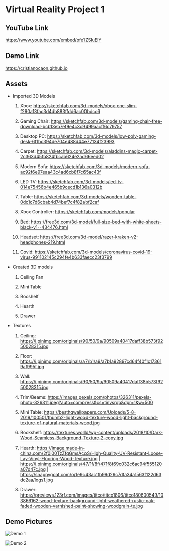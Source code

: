 # Virtual Reality Project 1

## YouTube Link

https://www.youtube.com/embed/pfe1ZSIuElY

## Demo Link

https://cristianocaon.github.io

## Assets

* Imported 3D Models

  1. Xbox: https://sketchfab.com/3d-models/xbox-one-slim-f290a13fac3d4db883ffdd6ac00bdcc6

  2. Gaming Chair: https://sketchfab.com/3d-models/gaming-chair-free-download-bcb13eb7ef9e4c3c9499aacff6c79757

  3. Desktop PC: https://sketchfab.com/3d-models/low-poly-gaming-desk-6f1bc394de704e488d44e77134f23993

  4. Carpet: https://sketchfab.com/3d-models/aladdins-magic-carpet-2c363d45fb824fbcab624e2ad66eed02

  5. Modern Sofa: https://sketchfab.com/3d-models/modern-sofa-ac92f6e97eaa43c4ad6cb8f7c65ac43f

  6. LED TV: https://sketchfab.com/3d-models/led-tv-014e75456b4e465b9cecd1b136a0312b

  7. Table: https://sketchfab.com/3d-models/wooden-table-0dc1c7d6cbab4d74bef7c4f82abf2caf

  8. Xbox Controller: https://sketchfab.com/models/popular

  9. Bed: https://free3d.com/3d-model/full-size-bed-with-white-sheets-black-v1--434476.html

  10. Headset: https://free3d.com/3d-model/razer-kraken-v2-headphones-219.html

  11. Covid: https://sketchfab.com/3d-models/coronavirus-covid-19-virus-991102145c294fe4b633faecc23f3799
  
* Created 3D models
  
  1. Ceiling Fan
  
  2. Mini Table
  
  3. Booshelf
  
  4. Hearth

  5. Drawer

* Textures

  1. Ceiling: https://i.pinimg.com/originals/90/50/9a/90509a40417daff38b573f9250028315.jpg

  2. Floor: https://i.pinimg.com/originals/a7/b1/a9/a7b1a92897cd64f40f1c173619af995f.jpg

  3. Wall: https://i.pinimg.com/originals/90/50/9a/90509a40417daff38b573f9250028315.jpg

  4. Trim/Beams: https://images.pexels.com/photos/326311/pexels-photo-326311.jpeg?auto=compress&cs=tinysrgb&dpr=1&w=500
  
  5. Mini Table: https://besthqwallpapers.com/Uploads/5-8-2019/100501/thumb2-light-wood-texture-wood-light-background-texture-of-natural-materials-wood.jpg
  
  6. Bookshelf: https://textures.world/wp-content/uploads/2018/10/Dark-Wood-Seamless-Background-Texture-2-copy.jpg
  
  7. Hearth: https://image.made-in-china.com/2f0j00TzZfqGmsAcoS/High-Quality-UV-Resistant-Loose-Lay-Vinyl-Flooring-Wood-Texture.jpg | https://i.pinimg.com/originals/47/1f/8f/471f8f69c032c6ac94f555120a07d47c.jpg | https://snappygoat.com/o/1e9c43ac1fb99d29c7dfa34a1563f122d63dc2aa/logs1.jpg

  8. Drawer: https://previews.123rf.com/images/titco/titco1806/titco180600549/103866162-wood-texture-background-light-weathered-rustic-oak-faded-wooden-varnished-paint-showing-woodgrain-te.jpg

## Demo Pictures

![Demo 1](https://github.com/cristianocaon/cristianocaon.github.io/blob/main/demo/demo_picture_1.JPG)

![Demo 2](https://github.com/cristianocaon/cristianocaon.github.io/blob/main/demo/demo_picture_2.JPG)

